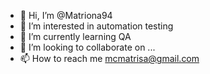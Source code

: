 - 👋 Hi, I’m @Matriona94
- 👀 I’m interested in automation testing
- 🌱 I’m currently learning QA
- 💞️ I’m looking to collaborate on ...
- 📫 How to reach me mcmatrisa@gmail.com

<!---
Matriona94/Matriona94 is a ✨ special ✨ repository because its `README.md` (this file) appears on your GitHub profile.
You can click the Preview link to take a look at your changes.
--->
